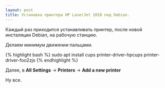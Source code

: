 ```yaml
---
layout: post
title: Установка принтера HP LaserJet 1018 под Debian.
---
```


Каждый раз приходится устанавливать принтер, после новой инсталяции Debian, на рабочую станцию. 

Делаем минимум движении пальцами.

{% highlight bash %}
sudo apt install cups printer-driver-hpcups printer-driver-foo2zjs
{% endhighlight %}

Далее, в **All Settings** -> **Printers** -> **Add a new printer**

Ну все.
